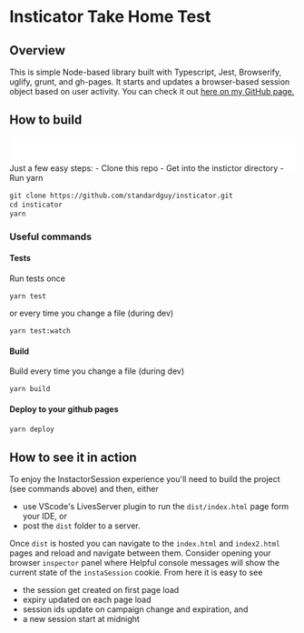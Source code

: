 # Insticator Take Home Test

## Overview

This is simple Node-based library built with Typescript, Jest, Browserify, uglify, grunt, and gh-pages.
It starts and updates a browser-based session object based on user activity.
You can check it out [here on my GitHub page.](https://standardguy.github.io/insticator/index.html)

## How to build

<img src="./markdown/info-markup.svg" style="margin-bottom: -20px"/>
Just a few easy steps:
- Clone this repo
- Get into the instictor directory
- Run yarn

```
git clone https://github.com/standardguy/insticator.git
cd insticator
yarn
```

### Useful commands

#### Tests

Run tests once

```
yarn test
```

or every time you change a file (during dev)

```
yarn test:watch
```

#### Build

Build every time you change a file (during dev)

```
yarn build
```

#### Deploy to your github pages

```
yarn deploy
```

## How to see it in action

To enjoy the InstactorSession experience you'll need to build the project (see commands above) and then, either

- use VScode's LivesServer plugin to run the `dist/index.html` page form your IDE, or
- post the `dist` folder to a server.

Once `dist` is hosted you can navigate to the `index.html` and `index2.html` pages and reload and navigate between them.
Consider opening your browser `inspector` panel where Helpful console messages will show the current state of the `instaSession` cookie. From here it is easy to see

- the session get created on first page load
- expiry updated on each page load
- session ids update on campaign change and expiration, and
- a new session start at midnight
